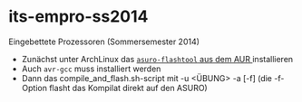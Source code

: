 its-empro-ss2014
================

Eingebettete Prozessoren (Sommersemester 2014)

- Zunächst unter ArchLinux das [`asuro-flashtool` aus dem AUR ](https://aur.archlinux.org/packages/asuro-flashtool/)installieren
- Auch `avr-gcc` muss installiert werden
- Dann das compile_and_flash.sh-script mit -u <ÜBUNG> -a <AUFGABE> [-f] (die -f-Option flasht das Kompilat direkt auf den ASURO)
